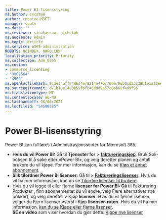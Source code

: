 ```yaml
---
title: Power BI-lisensstyring
ms.author: cmcatee
author: cmcatee-MSFT
manager: scotv
ms.date: ''
ms.reviewer: sinakassaw, nicholak
ms.audience: Admin
ms.topic: article
ms.service: o365-administration
ROBOTS: NOINDEX, NOFOLLOW
localization_priority: Priority
ms.collection: Adm_O365
ms.custom:
- commerce_licensing
- "9002564"
- "4969"
ms.openlocfilehash: 9cde345ff84d6d4e78214a4707700e796b0cd23228b1e1af2ee315ffd88b4fc6
ms.sourcegitcommit: d71b18e1403859fbfc45ddd9a57c8ab68f4d9f96
ms.translationtype: MT
ms.contentlocale: nb-NO
ms.lasthandoff: 08/06/2021
ms.locfileid: "54500385"
---
```

# <a name="power-bi-license-management"></a>Power BI-lisensstyring

Power BI kan fullføres i Administrasjonssenter for Microsoft 365.

- **Hvis du vil Power BI:** Gå til **Tjenester for** \> **[faktureringskjøp](https://go.microsoft.com/fwlink/p/?linkid=868433)**. Bruk Søk-boksen til å søke etter «Power BI», og velg deretter planen og antall brukere du vil kjøpe. For mer informasjon, kan du se [Kjøp et annet abonnement](/microsoft-365/commerce/try-or-buy-microsoft-365#buy-a-different-subscription).
- **Slik tilordner Power BI lisenser:** Gå til   >  **[Faktureringslisenser](https://go.microsoft.com/fwlink/p/?linkid=842264)**. Hvis du vil ha mer informasjon, kan du se [Tilordne lisenser til brukere](/microsoft-365/admin/manage/assign-licenses-to-users).
- Hvis du vil legge til eller fjerne  **lisenser for Power BI: Gå** til Fakturering Produkter , finn abonnementet du vil endre, velg Flere alternativer (tre prikker), og velg deretter  >  **[](https://go.microsoft.com/fwlink/p/?linkid=842054)** Kjøp **lisenser**.  Hvis du vil fjerne lisenser, velger du Fjern lisenser øverst i Kjøp **lisenser-ruten.**  Hvis du vil ha mer informasjon, [kan du se Kjøpe eller fjerne lisenser](/microsoft-365/commerce/licenses/buy-licenses).\
**SE en video** som viser hvordan du gjør dette: [Kjøpe nye lisenser](https://go.microsoft.com/fwlink/p/?linkid=2154857)